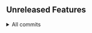 ## Unreleased Features

<details>
<summary>All commits</summary>

- nobara-pc: 2025-09-27 20:34:10 by [@aamirazad](https://github.com/aamirazad) for https://github.com/aamirazad/aamirazad/pull/23. [Code changes](https://github.com/aamirazad/aamirazad/compare/d8afa32ae922c08826b81d084cb2909e61418671...eeaca5c26cbd349bef8c7c0fe92ada257ce16786) was merged by [@aamirazad](https://github.com/aamirazad)

</details>

